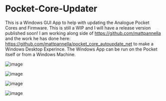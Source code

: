 # Pocket-Core-Updater

This is a Windows GUI App to help with updating the Analogue Pocket Cores and Firmware. This is still a WIP and I will have a release version published soon! I am working along side of https://github.com/mattpannella and the work he has done here: https://github.com/mattpannella/pocket_core_autoupdate_net to make a Windows Desktop Experince. The Windows App can be run on the Pocket itself or from a Windows Machine.

![image](https://i.ibb.co/r541vvJ/Main.png)

![image](https://i.ibb.co/VVvGfTh/Cores.png)

![image](https://i.ibb.co/frDnJsn/Current-Dir.png)

![image](https://i.ibb.co/4NDkjst/Removable.png)

